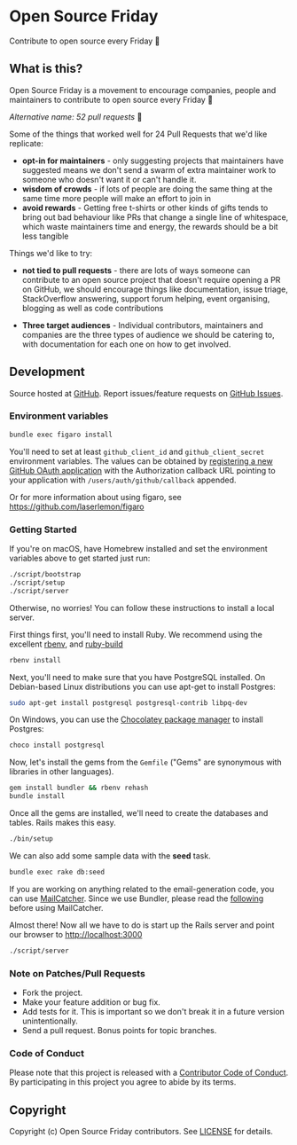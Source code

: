 # Open Source Friday

Contribute to open source every Friday :beers:

## What is this?

Open Source Friday is a movement to encourage companies, people and maintainers to contribute to open source every Friday :christmas_tree:

*Alternative name: 52 pull requests* 🤣

Some of the things that worked well for 24 Pull Requests that we'd like replicate:

- **opt-in for maintainers** - only suggesting projects that maintainers have suggested means we don't send a swarm of extra maintainer work to someone who doesn't want it or can't handle it.
- **wisdom of crowds** - if lots of people are doing the same thing at the same time more people will make an effort to join in
- **avoid rewards** - Getting free t-shirts or other kinds of gifts tends to bring out bad behaviour like PRs that change a single line of whitespace, which waste maintainers time and energy, the rewards should be a bit less tangible

Things we'd like to try:

- **not tied to pull requests** - there are lots of ways someone can contribute to an open source project that doesn't require opening a PR on GitHub, we should encourage things like documentation, issue triage, StackOverflow answering, support forum helping, event organising, blogging as well as code contributions

- **Three target audiences** - Individual contributors, maintainers and companies are the three types of audience we should be catering to, with documentation for each one on how to get involved.

## Development

Source hosted at [GitHub](https://github.com/ossfriday/ossfriday).
Report issues/feature requests on [GitHub Issues](https://github.com/ossfriday/ossfriday/issues).

### Environment variables

```bash
bundle exec figaro install
```

You'll need to set at least `github_client_id` and `github_client_secret` environment variables. The values can be obtained by [registering a new GitHub OAuth application](https://github.com/settings/applications/new) with the Authorization callback URL pointing to your application with `/users/auth/github/callback` appended.

Or for more information about using figaro, see https://github.com/laserlemon/figaro

### Getting Started

If you're on macOS, have Homebrew installed and set the environment variables above to get started just run:
```bash
./script/bootstrap
./script/setup
./script/server
```

Otherwise, no worries! You can follow these instructions to install a local server.

First things first, you'll need to install Ruby. We recommend using the excellent [rbenv](https://github.com/rbenv/rbenv),
and [ruby-build](https://github.com/rbenv/ruby-build)

```bash
rbenv install
```

Next, you'll need to make sure that you have PostgreSQL installed. On Debian-based Linux distributions you can use apt-get to install Postgres:

```bash
sudo apt-get install postgresql postgresql-contrib libpq-dev
```

On Windows, you can use the [Chocolatey package manager](http://chocolatey.org/) to install Postgres:

```bash
choco install postgresql
```

Now, let's install the gems from the `Gemfile` ("Gems" are synonymous with libraries in other
languages).

```bash
gem install bundler && rbenv rehash
bundle install
```

Once all the gems are installed, we'll need to create the databases and
tables. Rails makes this easy.

```bash
./bin/setup
```

We can also add some sample data with the **seed** task.

```bash
bundle exec rake db:seed
```

If you are working on anything related to the email-generation code, you can use [MailCatcher](https://github.com/sj26/mailcatcher).
Since we use Bundler, please read the [following](https://github.com/sj26/mailcatcher#bundler) before using MailCatcher.

Almost there! Now all we have to do is start up the Rails server and point
our browser to <http://localhost:3000>

```bash
./script/server
```

### Note on Patches/Pull Requests

 * Fork the project.
 * Make your feature addition or bug fix.
 * Add tests for it. This is important so we don't break it in a future version unintentionally.
 * Send a pull request. Bonus points for topic branches.

### Code of Conduct

Please note that this project is released with a [Contributor Code of Conduct](CODE_OF_CONDUCT.md). By participating in this project you agree to abide by its terms.

## Copyright

Copyright (c) Open Source Friday contributors. See [LICENSE](https://github.com/ossfriday/ossfriday/blob/master/LICENSE.txt) for details.

